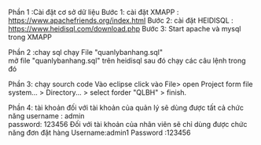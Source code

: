

 
Phần 1 :Cài đặt cơ sở dữ liệu 
Bước 1: cài đặt XMAPP : https://www.apachefriends.org/index.html
Bước 2: cài đặt HEIDISQL : https://www.heidisql.com/download.php
Bước 3: Start apache và mysql trong XMAPP

Phần 2 :chay sql
chạy File "quanlybanhang.sql"   
 mở  file "quanlybanhang.sql" trên heidisql sau đó chạy các câu lệnh trong đó

Phần 3: chạy sourch code 
Vào eclipse
click vào File> open Project form file system... > Directory... > select forder "QLBH" > finish.

Phần 4: tài khoản
đối với tài khoản của quản lý sẽ dùng được tất cả chức năng 
username : admin	
password: 123456
Đối với tài khoản của nhân viên sẽ chỉ dùng được chức năng đơn đặt hàng
Username:admin1
Password :123456

